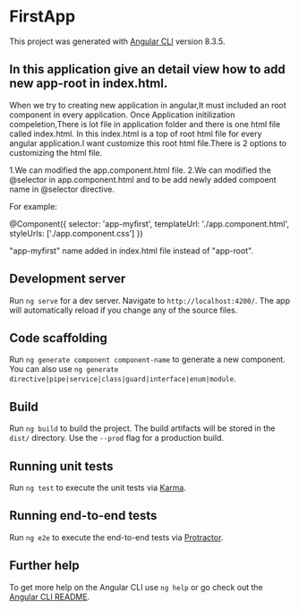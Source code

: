 # FirstApp

This project was generated with [Angular CLI](https://github.com/angular/angular-cli) version 8.3.5.

## In this application give an detail view how to add new app-root in index.html.

When we try to creating new application in angular,It must included an root component in every application.
Once Application initilization compeletion,There is lot file in application folder and there is one html file called index.html.
In this index.html is a top of root html file for every angular application.I want customize this root html file.There is 2 options to customizing the html file.

1.We can modified the app.component.html file.
2.We can modified the @selector in app.component.html and to be add newly added compoent name in @selector directive.

For example:

@Component({
  selector: 'app-myfirst',
  templateUrl: './app.component.html',
  styleUrls: ['./app.component.css']
})

"app-myfirst" name added in index.html file instead of "app-root".

## Development server

Run `ng serve` for a dev server. Navigate to `http://localhost:4200/`. The app will automatically reload if you change any of the source files.

## Code scaffolding

Run `ng generate component component-name` to generate a new component. You can also use `ng generate directive|pipe|service|class|guard|interface|enum|module`.

## Build

Run `ng build` to build the project. The build artifacts will be stored in the `dist/` directory. Use the `--prod` flag for a production build.

## Running unit tests

Run `ng test` to execute the unit tests via [Karma](https://karma-runner.github.io).

## Running end-to-end tests

Run `ng e2e` to execute the end-to-end tests via [Protractor](http://www.protractortest.org/).

## Further help

To get more help on the Angular CLI use `ng help` or go check out the [Angular CLI README](https://github.com/angular/angular-cli/blob/master/README.md).

